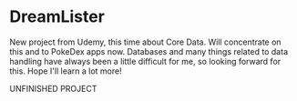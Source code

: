 # DreamLister
New project from Udemy, this time about Core Data. Will concentrate on this and to PokeDex apps now. Databases and many things related to data handling have always been a little difficult for me, so looking forward for this. Hope I'll learn a lot more!

UNFINISHED PROJECT
